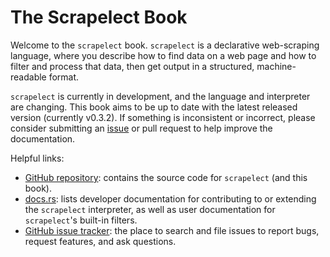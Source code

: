 # The Scrapelect Book

Welcome to the `scrapelect` book.  `scrapelect` is a declarative
web-scraping language, where you describe how to find data on
a web page and how to filter and process that data, then get output
in a structured, machine-readable format.

`scrapelect` is currently in development, and the language and
interpreter are changing.  This book aims to be up to date with
the latest released version (currently v0.3.2).  If something
is inconsistent or incorrect, please consider submitting an
[issue](https://github.com/suaviloquence/scrapelect/issues/new?labels=documentation)
or pull request to help improve the documentation.

Helpful links:

- [GitHub repository](https://github.com/suaviloquence/scrapelect/):
  contains the source code for `scrapelect` (and this book).
- [docs.rs](https://docs.rs/scrapelect/latest/scrapelect/):
  lists developer documentation for contributing to or extending
  the `scrapelect` interpreter, as well as user documentation for
  `scrapelect`'s built-in filters.
- [GitHub issue tracker](https://github.com/suaviloquence/scrapelect/issues):
  the place to search and file issues to report bugs, request features,
  and ask questions.
